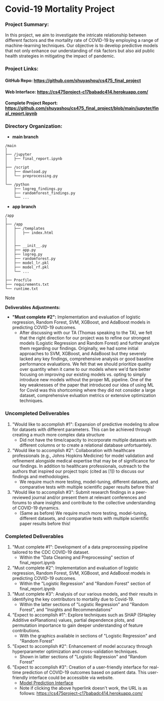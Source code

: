 # Covid-19 Mortality Project

### Project Summary:
In this project, we aim to investigate the intricate relationship between different factors and the mortality rate of COVID-19 by employing a range of machine-learning techniques. Our objective is to develop predictive models that not only enhance our understanding of risk factors but also aid public health strategies in mitigating the impact of pandemic.

### Project Links:
#### GitHub Repo: https://github.com/shuyashou/cs475_final_project
#### Web Interface: https://cs475project-c17babadc414.herokuapp.com/
#### Complete Project Report: https://github.com/shuyashou/cs475_final_project/blob/main/jupyter/final_report.ipynb

### Directory Organization:
- **main branch**
```
/main
│
├── /jupyter                 
│   ├── final_report.ipynb
│
├── /script                 
│   ├── download.py  
│   └── preprocessing.py
│
└── /python                 
    ├── logreg_findings.py           
    ├── randomforest_findings.py
    └── ...
```
- **app branch**
```
/app
│
├── /app                  
│   ├── /templates
│   │   ├── index.html
│   │
│   │
│   ├── __init__.py
│   ├── app.py
│   ├── logreg.py
│   ├── randomforest.py
│   ├── model_lr.pkl
│   ├── model_rf.pkl
│   └── ...
│
├── Procfile                             
├── requirements.txt         
└── runtime.txt             

```


> [!NOTE]
> **Deliverables Adjustments:**
> 
> - **"Must complete #2":** Implementation and evaluation of logistic regression, Random Forest, SVM, XGBoost, and AdaBoost models in predicting COVID-19 outcomes.
>   - After discussing with our TA (Thomas speaking to the TA), we felt that the right direction for our project was to refine our strongest models (Logistic Regression and Random Forest) and further analyze them regarding our findings. Originally, we had some initial approaches to SVM, XGBoost, and AdaBoost but they severely lacked any key findings, comprehensive analysis or good baseline performance evaluations. We felt that we should prioritize quality over quantity when it came to our models where we'd fare better focusing on improving our existing models vs. opting to simply introduce new models without the proper ML pipeline. One of the key weaknesses of the paper that introduced our idea of using ML for Covid was this shortcoming where they did not consider a large dataset, comprehensive evluation metrics or extensive optimization techniques.
> 


### Uncompleted Deliverables
1. "Would like to accomplish #1": Expansion of predictive modeling to allow for datasets with different parameters. This can be achieved through creating a much more complex data structure
    - Did not have the time/capacity to incorporate multiple datasets with different columns or to create a relational database unfortuantely.
2. "Would like to accomplish #2": Collaboration with healthcare professionals (e.g., Johns Hopkins Medicine) for model validation and refinement alongside medical expertise that may be of significance for our findings. In addition to healthcare professionals, outreach to the authors that inspired our project topic (cited as [1]) to discuss our findings and methodologies.
    - We require much more testing, model-tuning, different datasets, and comparative tests with multiple scientific paper results before this!
3. "Would like to accomplish #3": Submit research findings in a peer-reviewed journal and/or present them at relevant conferences and forums to share insights and contribute to the collective understanding of COVID-19 dynamics.
    - (Same as before) We require much more testing, model-tuning, different datasets, and comparative tests with multiple scientific paper results before this!

### Completed Deliverables
1. "Must complete #1": Development of a data preprocessing pipeline tailored to the CDC COVID-19 dataset.
    - Within the "Data Cleaning and Preprocessing" section of final_report.ipynb
2. "Must complete #2": Implementation and evaluation of logistic regression, Random Forest, SVM, XGBoost, and AdaBoost models in predicting COVID-19 outcomes.
    - Within the "Logistic Regression" and "Random Forest" section of final_report.ipynb
3. "Must complete #3": Analysis of our various models, and their results in identifying the key contributors to mortality due to Covid-19.
    - Within the latter sections of "Logistic Regression" and "Random Forest", and "Insights and Recommendations"
4. "Expect to accomplish #1": Explore techniques such as SHAP (SHapley Additive exPlanations) values, partial dependence plots, and permutation importance to gain deeper understanding of feature contributions.
    - With the graphics available in sections of "Logistic Regression" and "Random Forest"
5. "Expect to accomplish #2": Enhancement of model accuracy through hyperparameter optimization and cross-validation techniques.
    - Shown in latter sections of "Logistic Regression" and "Random Forest"
6. "Expect to accomplish #3": Creation of a user-friendly interface for real-time prediction of COVID-19 outcomes based on patient data. This user-friendly interface could be accessible via website.
    - [Model Prediction Interface](https://cs475project-c17babadc414.herokuapp.com/)
    - Note if clicking the above hyperlink doesn't work, the URL is as follows: <https://cs475project-c17babadc414.herokuapp.com/>
